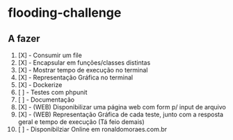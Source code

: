 # flooding-challenge

## A fazer

1) [X] - Consumir um file
2) [X] - Encapsular em funções/classes distintas
3) [X] - Mostrar tempo de execução no terminal
4) [X] - Representação Gráfica no terminal
5) [X] - Dockerize
6) [ ] - Testes com phpunit
7) [ ] - Documentação
8) [X] - (WEB) Disponibilizar uma página web com form p/ input de arquivo
9) [X] - (WEB) Representação Gráfica de cada teste, junto com a resposta geral e tempo de execução (Tá feio demais)
10) [ ] - Disponibilziar Online em ronaldomoraes.com.br